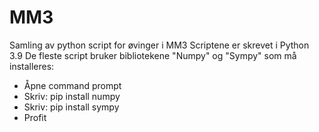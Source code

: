 # MM3
Samling av python script for øvinger i MM3
Scriptene er skrevet i Python 3.9
De fleste script bruker bibliotekene "Numpy" og "Sympy" som må installeres:
  * Åpne command prompt
  * Skriv: pip install numpy
  * Skriv: pip install sympy
  * Profit
 
